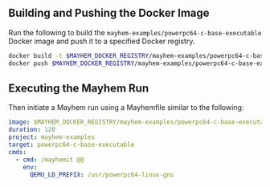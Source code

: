 ## Building and Pushing the Docker Image

Run the following to build the `mayhem-examples/powerpc64-c-base-executable` Docker image and push it to a specified Docker registry.

```sh
docker build -t $MAYHEM_DOCKER_REGISTRY/mayhem-examples/powerpc64-c-base-executable .
docker push $MAYHEM_DOCKER_REGISTRY/mayhem-examples/powerpc64-c-base-executable
```

## Executing the Mayhem Run

Then initiate a Mayhem run using a Mayhemfile similar to the following:

```yaml
image: $MAYHEM_DOCKER_REGISTRY/mayhem-examples/powerpc64-c-base-executable:latest
duration: 120
project: mayhem-examples
target: powerpc64-c-base-executable
cmds:
  - cmd: /mayhemit @@
    env:
      QEMU_LD_PREFIX: /usr/powerpc64-linux-gnu
```
